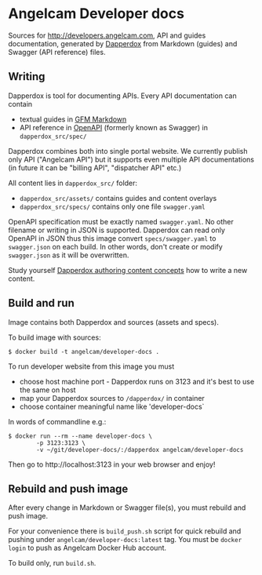 # Angelcam Developer docs

Sources for http://developers.angelcam.com, API and guides documentation, generated by [Dapperdox](http://dapperdox.io/) from Markdown (guides) and Swagger (API reference) files.

## Writing

Dapperdox is tool for documenting APIs. Every API documentation can contain

* textual guides in [GFM Markdown](https://guides.github.com/features/mastering-markdown/) 
* API reference in [OpenAPI](http://swagger.io/specification/) (formerly known as Swagger) in `dapperdox_src/spec/`

Dapperdox combines both into single portal website. We currently publish only API ("Angelcam API") but it supports even multiple API documentations (in future it can be "billing API", "dispatcher API" etc.)

All content lies in `dapperdox_src/` folder:

* `dapperdox_src/assets/` contains guides and content overlays
* `dapperdox_src/specs/` contains only one file `swagger.yaml`

OpenAPI specification must be exactly named `swagger.yaml`. No other filename or writing in JSON is supported. Dapperdox can read only OpenAPI in JSON thus this image convert `specs/swagger.yaml` to `swagger.json` on each build. In other words, don't create or modify `swagger.json` as it will be overwritten.

Study yourself [Dapperdox authoring content concepts](http://dapperdox.io/docs/author-concepts) how to write a new content.

## Build and run

Image contains both Dapperdox and sources (assets and specs).

To build image with sources:

    $ docker build -t angelcam/developer-docs .

To run developer website from this image you must

* choose host machine port - Dapperdox runs on 3123 and it's best to use the same on host
* map your Dapperdox sources to `/dapperdox/` in container
* choose container meaningful name like 'developer-docs`

In words of commandline e.g.:

    $ docker run --rm --name developer-docs \
            -p 3123:3123 \
            -v ~/git/developer-docs/:/dapperdox angelcam/developer-docs

Then go to http://localhost:3123 in your web browser and enjoy!

## Rebuild and push image

After every change in Markdown or Swagger file(s), you must rebuild and push image.

For your convenience there is `build_push.sh` script for quick rebuild and pushing under `angelcam/developer-docs:latest` tag. You must be `docker login` to push as Angelcam Docker Hub account.

To build only, run `build.sh`.